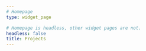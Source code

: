 ```yaml
---
# Homepage
type: widget_page

# Homepage is headless, other widget pages are not.
headless: false
title: Projects
---
```

